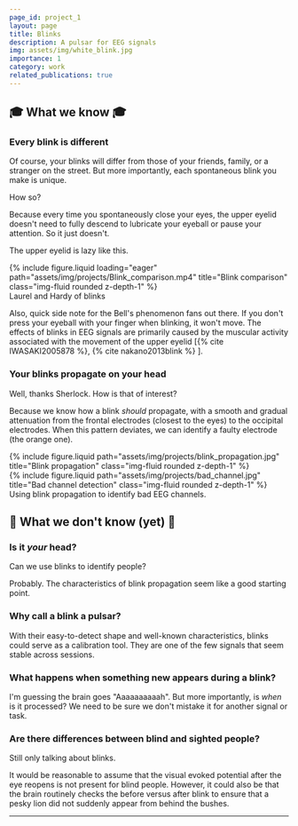 ```yaml
---
page_id: project_1
layout: page
title: Blinks
description: A pulsar for EEG signals
img: assets/img/white_blink.jpg
importance: 1
category: work
related_publications: true
---
```


## 🎓 What we know 🎓

### Every blink is different

Of course, your blinks will differ from those of your friends, family, or a stranger on the street. But more importantly, each spontaneous blink you make is unique.

How so?

Because every time you spontaneously close your eyes, the upper eyelid doesn't need to fully descend to lubricate your eyeball or pause your attention. So it just doesn't. 

The upper eyelid is lazy like this.

<div class="row">
    <div class="col-sm mt-3 mt-md-0">
        {% include figure.liquid loading="eager" path="assets/img/projects/Blink_comparison.mp4" title="Blink comparison" class="img-fluid rounded z-depth-1" %}
    </div>
</div>
<div class="caption">
    Laurel and Hardy of blinks
</div>

Also, quick side note for the Bell's phenomenon fans out there. If you don't press your eyeball with your finger when blinking, it won't move. The effects of blinks in EEG signals are primarily caused by the muscular activity associated with the movement of the upper eyelid [{% cite IWASAKI2005878 %}, {% cite nakano2013blink %} ].

### Your blinks propagate on your head

Well, thanks Sherlock. How is that of interest?

Because we know how a blink _should_  propagate, with a smooth and gradual attenuation from the frontal electrodes (closest to the eyes) to the occipital electrodes. When this pattern deviates, we can identify a faulty electrode (the orange one). 


<div class="row justify-content-sm-center">
    <div class="col-sm mt-3 mt-md-0">
        {% include figure.liquid path="assets/img/projects/blink_propagation.jpg" title="Blink propagation" class="img-fluid rounded z-depth-1" %}
    </div>
    <div class="col-sm mt-3 mt-md-0">
        {% include figure.liquid path="assets/img/projects/bad_channel.jpg" title="Bad channel detection" class="img-fluid rounded z-depth-1" %}
    </div>
</div>
<div class="caption">
    Using blink propagation to identify bad EEG channels.
</div>



## 🤔 What we don't know (yet) 🤔

### Is it _your_ head?

Can we use blinks to identify people? 

Probably. The characteristics of blink propagation seem like a good starting point.


### Why call a blink a pulsar?

With their easy-to-detect shape and well-known characteristics, blinks could serve as a calibration tool. They are one of the few signals that seem stable across sessions.


### What happens when something new appears during a blink?

I'm guessing the brain goes "Aaaaaaaaaah". But more importantly, is _when_ is it processed? We need to be sure we don't mistake it for another signal or task.


### Are there differences between blind and sighted people?

Still only talking about blinks. 

It would be reasonable to assume that the visual evoked potential after the eye reopens is not present for blind people. However, it could also be that the brain routinely checks the before versus after blink to ensure that a pesky lion did not suddenly appear from behind the bushes. 



---
